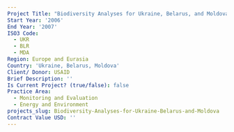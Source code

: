 ```yaml
---
Project Title: "Biodiversity Analyses for Ukraine, Belarus, and Moldova"
Start Year: '2006'
End Year: '2007'
ISO3 Code:
  - UKR
  - BLR
  - MDA
Region: Europe and Eurasia
Country: 'Ukraine, Belarus, Moldova'
Client/ Donor: USAID
Brief Description: ''
Is Current Project? (true/false): false
Practice Area:
  - Monitoring and Evaluation
  - Energy and Environment
projects_slug: Biodiversity-Analyses-for-Ukraine-Belarus-and-Moldova
Contract Value USD: ''
---
```

